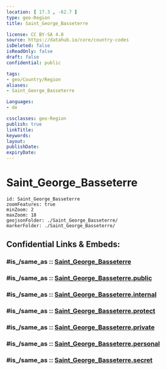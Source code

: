 ```yaml
---
location: [ 17.3 , -62.7 ] 
type: geo-Region
title: Saint_George_Basseterre

license: CC BY-SA 4.0
source: https://datahub.io/core/country-codes
isDeleted: false
isReadOnly: false
draft: false
confidential: public

tags:
- geo/Country/Region
aliases:
- Saint_George_Basseterre

Languages:
- de

cssclasses: geo-Region
publish: true
linkTitle: 
keywords: 
layout: 
publishDate: 
expiryDate: 
---
```


# Saint_George_Basseterre

```leaflet
id: Saint_George_Basseterre
zoomFeatures: true 
minZoom: 2 
maxZoom: 18
geojsonFolder: ./Saint_George_Basseterre/
markerFolder: ./Saint_George_Basseterre/
```


## Confidential Links & Embeds: 

### #is_/same_as :: [Saint_George_Basseterre](/_Standards/Earth/Continent/America~Caribbean/Saint_Kitts_and_Nevis~Islands/parishes~Saint_Kitts_and_Nevis/Saint_George_Basseterre.md) 

### #is_/same_as :: [Saint_George_Basseterre.public](/_public/Earth/Continent/America~Caribbean/Saint_Kitts_and_Nevis~Islands/parishes~Saint_Kitts_and_Nevis/Saint_George_Basseterre.public.md) 

### #is_/same_as :: [Saint_George_Basseterre.internal](/_internal/Earth/Continent/America~Caribbean/Saint_Kitts_and_Nevis~Islands/parishes~Saint_Kitts_and_Nevis/Saint_George_Basseterre.internal.md) 

### #is_/same_as :: [Saint_George_Basseterre.protect](/_protect/Earth/Continent/America~Caribbean/Saint_Kitts_and_Nevis~Islands/parishes~Saint_Kitts_and_Nevis/Saint_George_Basseterre.protect.md) 

### #is_/same_as :: [Saint_George_Basseterre.private](/_private/Earth/Continent/America~Caribbean/Saint_Kitts_and_Nevis~Islands/parishes~Saint_Kitts_and_Nevis/Saint_George_Basseterre.private.md) 

### #is_/same_as :: [Saint_George_Basseterre.personal](/_personal/Earth/Continent/America~Caribbean/Saint_Kitts_and_Nevis~Islands/parishes~Saint_Kitts_and_Nevis/Saint_George_Basseterre.personal.md) 

### #is_/same_as :: [Saint_George_Basseterre.secret](/_secret/Earth/Continent/America~Caribbean/Saint_Kitts_and_Nevis~Islands/parishes~Saint_Kitts_and_Nevis/Saint_George_Basseterre.secret.md)

